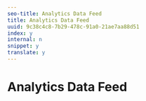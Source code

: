 ```yaml
---
seo-title: Analytics Data Feed
title: Analytics Data Feed
uuid: 9c38c4c8-7b29-478c-91a0-21ae7aa88d51
index: y
internal: n
snippet: y
translate: y
---
```


# Analytics Data Feed

